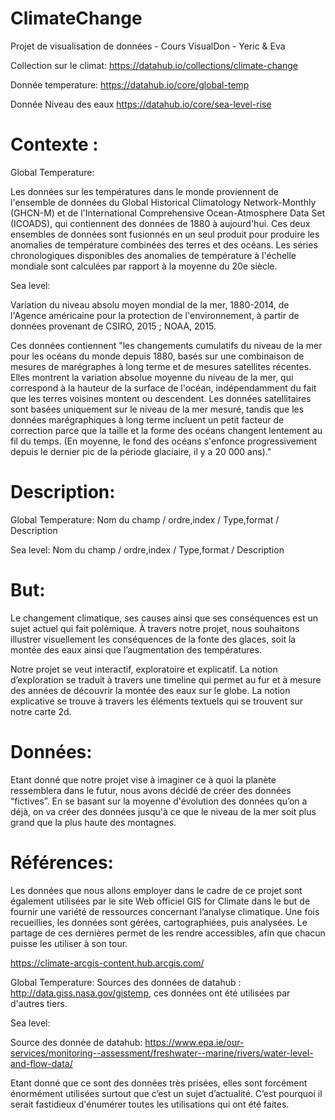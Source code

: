 # ClimateChange

Projet de visualisation de données - Cours VisualDon - Yeric &amp; Eva

Collection sur le climat: https://datahub.io/collections/climate-change

Donnée temperature: https://datahub.io/core/global-temp

Donnée Niveau des eaux https://datahub.io/core/sea-level-rise





# Contexte : 

Global Temperature:

Les données sur les températures dans le monde proviennent de l'ensemble de données du Global Historical Climatology Network-Monthly (GHCN-M) et de l'International Comprehensive Ocean-Atmosphere Data Set (ICOADS), qui contiennent des données de 1880 à aujourd'hui. Ces deux ensembles de données sont fusionnés en un seul produit pour produire les anomalies de température combinées des terres et des océans. Les séries chronologiques disponibles des anomalies de température à l'échelle mondiale sont calculées par rapport à la moyenne du 20e siècle.


Sea level:

Variation du niveau absolu moyen mondial de la mer, 1880-2014, de l'Agence américaine pour la protection de l'environnement, à partir de données provenant de CSIRO, 2015 ; NOAA, 2015.

Ces données contiennent "les changements cumulatifs du niveau de la mer pour les océans du monde depuis 1880, basés sur une combinaison de mesures de marégraphes à long terme et de mesures satellites récentes. Elles montrent la variation absolue moyenne du niveau de la mer, qui correspond à la hauteur de la surface de l'océan, indépendamment du fait que les terres voisines montent ou descendent. Les données satellitaires sont basées uniquement sur le niveau de la mer mesuré, tandis que les données marégraphiques à long terme incluent un petit facteur de correction parce que la taille et la forme des océans changent lentement au fil du temps. (En moyenne, le fond des océans s'enfonce progressivement depuis le dernier pic de la période glaciaire, il y a 20 000 ans)."




# Description: 

Global Temperature:
Nom du champ / ordre,index / Type,format / Description

Sea level:
Nom du champ / ordre,index / Type,format / Description

# But: 
Le changement climatique, ses causes ainsi que ses conséquences est un sujet actuel qui fait polémique. À travers notre projet, nous souhaitons illustrer visuellement les conséquences de la fonte des glaces, soit la montée des eaux ainsi que l’augmentation des températures.

Notre projet se veut interactif, exploratoire et explicatif. La notion d’exploration se traduit à travers une timeline qui permet au fur et à mesure des années de découvrir la montée des eaux sur le globe. La notion explicative se trouve à travers les éléments textuels qui se trouvent sur notre carte 2d.

# Données: 
Etant donné que notre projet vise à imaginer ce à quoi la planète ressemblera dans le futur, nous avons décidé de créer des données “fictives”. En se basant sur la moyenne d'évolution des données qu’on a déjà, on va créer des données jusqu'à ce que le niveau de la mer soit plus grand que la plus haute des montagnes.

# Références:
Les données que nous allons employer dans le cadre de ce projet sont également utilisées par le site Web officiel GIS for Climate dans le but de fournir une variété de ressources concernant l’analyse climatique. Une fois recueillies, les données sont gérées, cartographiées, puis analysées. Le partage de ces dernières permet de les rendre accessibles, afin que chacun puisse les utiliser à son tour.

https://climate-arcgis-content.hub.arcgis.com/

Global Temperature:
Sources des données de datahub : http://data.giss.nasa.gov/gistemp, ces données ont été utilisées par d'autres tiers.




Sea level:

Source des donnée de datahub: https://www.epa.ie/our-services/monitoring--assessment/freshwater--marine/rivers/water-level-and-flow-data/


Etant donné que ce sont des données très prisées, elles sont forcément énormément utilisées surtout que c’est un sujet d’actualité. C’est pourquoi il serait fastidieux d'énumérer toutes les utilisations qui ont été faites.

 
